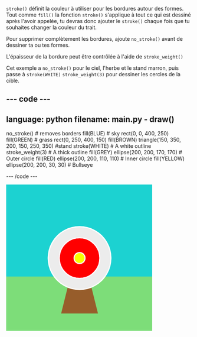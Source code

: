 `stroke()` définit la couleur à utiliser pour les bordures autour des formes. Tout comme `fill()` la fonction `stroke()` s'applique à tout ce qui est dessiné après l'avoir appelée, tu devras donc ajouter le `stroke()` chaque fois que tu souhaites changer la couleur du trait.

Pour supprimer complètement les bordures, ajoute `no_stroke()` avant de dessiner ta ou tes formes.

L'épaisseur de la bordure peut être contrôlée à l'aide de `stroke_weight()`

Cet exemple a `no_stroke()` pour le ciel, l'herbe et le stand marron, puis passe à `stroke(WHITE)` `stroke_weight(3)` pour dessiner les cercles de la cible.

--- code ---
---
language: python
filename: main.py - draw()
---

  no_stroke() # removes borders fill(BLUE) # sky rect(0, 0, 400, 250) fill(GREEN) # grass rect(0, 250, 400, 150) fill(BROWN) triangle(150, 350, 200, 150, 250, 350)  #stand stroke(WHITE) # A white outline stroke_weight(3) # A thick outline fill(GREY) ellipse(200, 200, 170, 170) # Outer circle fill(RED) ellipse(200, 200, 110, 110) # Inner circle fill(YELLOW) ellipse(200, 200, 30, 30) # Bullseye

--- /code ---

![Une scène de tir à l'arc avec des bordures épaisses et blanches sur les cercles et sans bordures sur les rectangles ou le triangle.](images/outline-circles.png)
